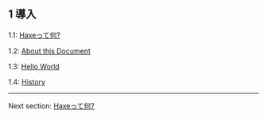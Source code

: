 ## 1 導入

1.1: [Haxeって何?](introduction-what-is-haxe.md)

1.2: [About this Document](introduction-about-this-document.md)

1.3: [Hello World](introduction-hello-world.md)

1.4: [History](introduction-haxe-history.md)

---

Next section: [Haxeって何?](introduction-what-is-haxe.md)